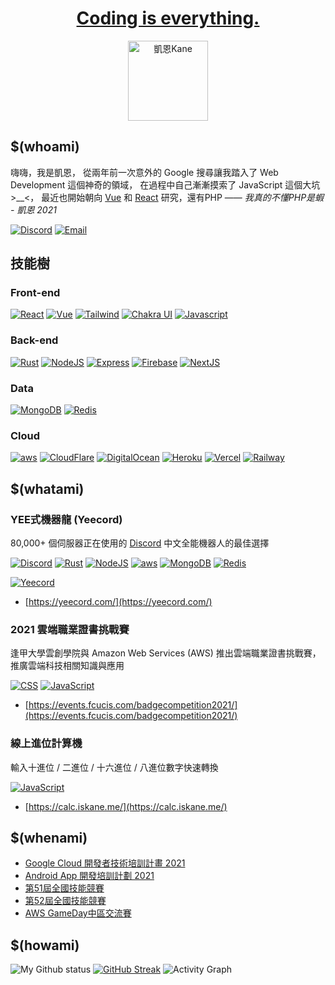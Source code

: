 <h1 align="center">
  <a href="https://iskane.me/">Coding is everything.<a/>
</h1>
<p align="center">
  <img src="img/avatar.png" width="128px" alt="凱恩Kane"/>
</p>

## $(whoami)

嗨嗨，我是凱恩，
從兩年前一次意外的 Google 搜尋讓我踏入了 Web Development 這個神奇的領域，
在過程中自己漸漸摸索了 JavaScript 這個大坑 >__<，
最近也開始朝向 [Vue](https://vuejs.org/) 和 [React](https://zh-hant.reactjs.org/) 研究，還有PHP —— _我真的不懂PHP是蝦 - 凱恩 2021_

[![Discord](https://img.shields.io/badge/Discord-5865F2?style=for-the-badge&logo=discord&logoColor=white)](https://discord.gg/yeecord)
[![Email](https://img.shields.io/badge/Gmail-D14836?style=for-the-badge&logo=gmail&logoColor=white)](mailto:kane@yeecord.com)

## 技能樹

### Front-end

[![React](https://img.shields.io/badge/React-20232A?style=for-the-badge&logo=react&logoColor=61DAFB)](#)
[![Vue](https://img.shields.io/badge/Vue.js-35495E?style=for-the-badge&logo=vuedotjs&logoColor=4FC08D)](#)
[![Tailwind](https://img.shields.io/badge/Tailwind_CSS-38B2AC?style=for-the-badge&logo=tailwind-css&logoColor=white)](#)
[![Chakra UI](https://img.shields.io/badge/Chakra--UI-319795?style=for-the-badge&logo=chakra-ui&logoColor=white)](#)
[![Javascript](https://img.shields.io/badge/JavaScript-323330?style=for-the-badge&logo=javascript&logoColor=F7DF1E)](#)

### Back-end

[![Rust](https://img.shields.io/badge/Rust-black?style=for-the-badge&logo=rust&logoColor=#E57324)](#)
[![NodeJS](https://img.shields.io/badge/Node.js-339933?style=for-the-badge&logo=nodedotjs&logoColor=white)](#)
[![Express](https://img.shields.io/badge/Express.js-000000?style=for-the-badge&logo=express&logoColor=white)](#)
[![Firebase](https://img.shields.io/badge/firebase-ffca28?style=for-the-badge&logo=firebase&logoColor=black)](#)
[![NextJS](https://img.shields.io/badge/next.js-000000?style=for-the-badge&logo=nextdotjs&logoColor=white)](#)

### Data

[![MongoDB](https://img.shields.io/badge/MongoDB-4EA94B?style=for-the-badge&logo=mongodb&logoColor=white)](#)
[![Redis](https://img.shields.io/badge/redis-%23DD0031.svg?&style=for-the-badge&logo=redis&logoColor=white)](#)

### Cloud

[![aws](https://img.shields.io/badge/Amazon_AWS-FF9900?style=for-the-badge&logo=amazonaws&logoColor=white)](#)
[![CloudFlare](https://img.shields.io/badge/Cloudflare-F38020?style=for-the-badge&logo=Cloudflare&logoColor=white)](#)
[![DigitalOcean](https://img.shields.io/badge/Digital_Ocean-0080FF?style=for-the-badge&logo=DigitalOcean&logoColor=white)](#)
[![Heroku](https://img.shields.io/badge/Heroku-430098?style=for-the-badge&logo=heroku&logoColor=white)](#)
[![Vercel](https://img.shields.io/badge/Vercel-000000?style=for-the-badge&logo=vercel&logoColor=white)](#)
[![Railway](https://img.shields.io/badge/Railway-131415?style=for-the-badge&logo=railway&logoColor=white)](#)

## $(whatami)

### YEE式機器龍 (Yeecord)

80,000+ 個伺服器正在使用的
[Discord](https://discord.com) 中文全能機器人的最佳選擇

[![Discord](https://img.shields.io/badge/Discord-5865F2?style=for-the-badge&logo=discord&logoColor=white)](#)
[![Rust](https://img.shields.io/badge/Rust-000000?style=for-the-badge&logo=rust&logoColor=white)](#)
[![NodeJS](https://img.shields.io/badge/Node.js-339933?style=for-the-badge&logo=nodedotjs&logoColor=white)](#)
[![aws](https://img.shields.io/badge/Amazon_AWS-FF9900?style=for-the-badge&logo=amazonaws&logoColor=white)](#)
[![MongoDB](https://img.shields.io/badge/MongoDB-4EA94B?style=for-the-badge&logo=mongodb&logoColor=white)](#)
[![Redis](https://img.shields.io/badge/redis-%23DD0031.svg?&style=for-the-badge&logo=redis&logoColor=white)](#)

[![Yeecord](https://discord.com/api/guilds/600363644991176822/widget.png?style=banner2)](https://discord.gg/yeecord)

- [https://yeecord.com/](https://yeecord.com/)

### 2021 雲端職業證書挑戰賽

逢甲大學雲創學院與 Amazon Web Services (AWS) 推出雲端職業證書挑戰賽，推廣雲端科技相關知識與應用

[![CSS](https://img.shields.io/badge/CSS3-1572B6?style=for-the-badge&logo=css3&logoColor=white)](#)
[![JavaScript](https://img.shields.io/badge/JavaScript-323330?style=for-the-badge&logo=javascript&logoColor=F7DF1E)](#)

- [https://events.fcucis.com/badgecompetition2021/](https://events.fcucis.com/badgecompetition2021/)

### 線上進位計算機

輸入十進位 / 二進位 / 十六進位 / 八進位數字快速轉換

[![JavaScript](https://img.shields.io/badge/JavaScript-323330?style=for-the-badge&logo=javascript&logoColor=F7DF1E)](#)

- [https://calc.iskane.me/](https://calc.iskane.me/)

## $(whenami)

- [Google Cloud 開發者技術培訓計畫 2021](https://events.withgoogle.com/cloud-study-jam-2021-twhk/)
- [Android App 開發培訓計劃 2021](https://events.withgoogle.com/android-study-jam-twhk-2021/)
- [第51屆全國技能競賽](https://skillsweek.wdasec.gov.tw/skillsweek/)
- [第52屆全國技能競賽](https://skillsweek.wdasec.gov.tw/skillsweek/)
- [AWS GameDay中區交流賽](https://www.iecs.fcu.edu.tw/news/AWS%20GameDay中區交流賽/)

## $(howami)

![My Github status](https://github-readme-stats.vercel.app/api?username=Gary50613&count_private=true&show_icons=true&theme=radical)
[![GitHub Streak](http://github-readme-streak-stats.herokuapp.com?user=Gary50613&theme=dark&hide_border=true)](https://git.io/streak-stats)
![Activity Graph](http://activity-graph.herokuapp.com/graph?username=Gary50613&bg_color=161B22&color=4fff67&line=4fff67&point=ffffff&area=true&hide_border=true)
